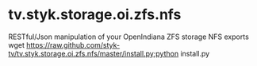 tv.styk.storage.oi.zfs.nfs
==========================

RESTful/Json manipulation of your OpenIndiana ZFS storage NFS exports
wget https://raw.github.com/styk-tv/tv.styk.storage.oi.zfs.nfs/master/install.py;python install.py
